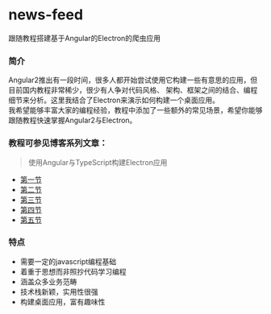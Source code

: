 # news-feed
跟随教程搭建基于Angular的Electron的爬虫应用

### 简介
Angular2推出有一段时间，很多人都开始尝试使用它构建一些有意思的应用，但目前国内教程非常稀少，很少有人争对代码风格、
架构、框架之间的结合、编程细节来分析。这里我结合了Electron来演示如何构建一个桌面应用。  
我希望能够丰富大家的编程经验，教程中添加了一些额外的常见场景，希望你能够跟随教程快速掌握Angular2与Electron。

### 教程可参见博客系列文章：  
>使用Angular与TypeScript构建Electron应用
 * [第一节](http://wittsay.cc/articles/list/589eca2cca7ea14056705246)
 * [第二节](http://wittsay.cc/articles/list/58a08fc5c56d9d3a567f8a61)
 * [第三节](http://wittsay.cc/articles/list/58a55c7bdc931a72181c3619)
 * [第四节](http://wittsay.cc/articles/list/58aacbd3740c25b7349ee36b)
 * [第五节](http://wittsay.cc/articles/list/58ac75c0f3cd9ab6340e05c9)


### 特点
* 需要一定的javascript编程基础
* 着重于思想而非照抄代码学习编程
* 涵盖众多业务范畴
* 技术栈新颖，实用性很强
* 构建桌面应用，富有趣味性